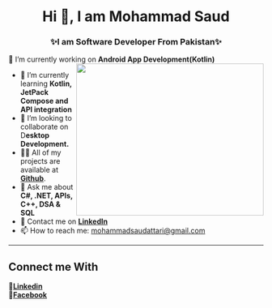<center><h1 align="center">Hi 👋, I am Mohammad Saud</h1></center>

<h3 align="center">✨I am Software 
Developer From Pakistan✨</h3>

 🔭 I’m currently working on **Android App Development(Kotlin)**  
 <img src="https://github.com/saudattari/saudattari/assets/117003607/6d84fdc1-478b-4437-8ecc-ff276b173f4f" width="370px" height="300px" align="right" margin-bottom="50px">
- 🌱 I’m currently learning **Kotlin, JetPack Compose and API integration**
- 👯 I’m looking to collaborate on D**esktop Development.**
- 👨‍💻 All of my projects are available at <a href="https://github.com/saudattari">**Github**</a>.
- 💬 Ask me about **C#, .NET, APIs, C++, DSA & SQL**
- 📝 Contact me on <a href="https://www.linkedin.com/in/mohammad-saud-attari/">**LinkedIn**</a>
- 📫 How to reach me: mohammadsaudattari@gmail.com
<hr>
<h2>Connect me With</h2>
🥇<a href="https://www.linkedin.com/in/mohammad-saud-attari/"><b>Linkedin</b></a><br>
🥈<a href="https://www.facebook.com/profile.php?id=100078884674380"><b>Facebook</b></a>
